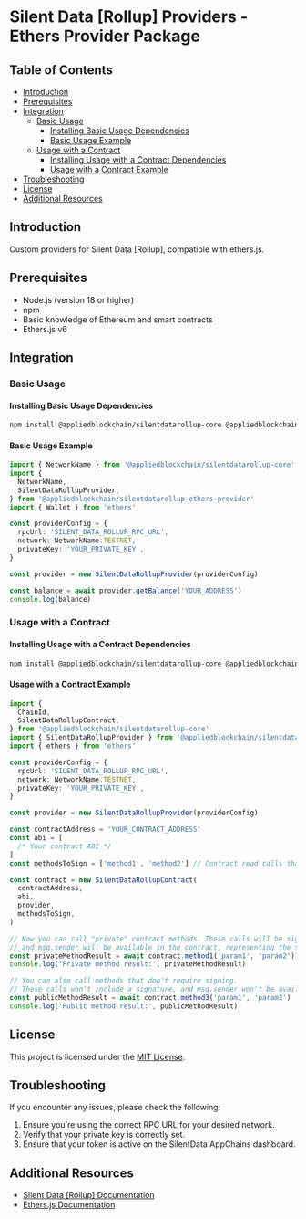 # Silent Data [Rollup] Providers - Ethers Provider Package

## Table of Contents

- [Introduction](#introduction)
- [Prerequisites](#prerequisites)
- [Integration](#integration)
  - [Basic Usage](#basic-usage)
    - [Installing Basic Usage Dependencies](#installing-basic-usage-dependencies)
    - [Basic Usage Example](#basic-usage-example)
  - [Usage with a Contract](#usage-with-a-contract)
    - [Installing Usage with a Contract Dependencies](#installing-usage-with-a-contract-dependencies)
    - [Usage with a Contract Example](#usage-with-a-contract-example)
- [Troubleshooting](#troubleshooting)
- [License](#license)
- [Additional Resources](#additional-resources)

## Introduction

Custom providers for Silent Data [Rollup], compatible with ethers.js.

## Prerequisites

- Node.js (version 18 or higher)
- npm
- Basic knowledge of Ethereum and smart contracts
- Ethers.js v6

## Integration

### Basic Usage

#### Installing Basic Usage Dependencies

```bash
npm install @appliedblockchain/silentdatarollup-core @appliedblockchain/silentdatarollup-ethers-provider ethers@6
```

#### Basic Usage Example

```typescript
import { NetworkName } from '@appliedblockchain/silentdatarollup-core'
import {
  NetworkName,
  SilentDataRollupProvider,
} from '@appliedblockchain/silentdatarollup-ethers-provider'
import { Wallet } from 'ethers'

const providerConfig = {
  rpcUrl: 'SILENT_DATA_ROLLUP_RPC_URL',
  network: NetworkName.TESTNET,
  privateKey: 'YOUR_PRIVATE_KEY',
}

const provider = new SilentDataRollupProvider(providerConfig)

const balance = await provider.getBalance('YOUR_ADDRESS')
console.log(balance)
```

### Usage with a Contract

#### Installing Usage with a Contract Dependencies

```bash
npm install @appliedblockchain/silentdatarollup-core @appliedblockchain/silentdatarollup-ethers-provider ethers@6
```

#### Usage with a Contract Example

```typescript
import {
  ChainId,
  SilentDataRollupContract,
} from '@appliedblockchain/silentdatarollup-core'
import { SilentDataRollupProvider } from '@appliedblockchain/silentdatarollup-ethers-provider'
import { ethers } from 'ethers'

const providerConfig = {
  rpcUrl: 'SILENT_DATA_ROLLUP_RPC_URL',
  network: NetworkName.TESTNET,
  privateKey: 'YOUR_PRIVATE_KEY',
}

const provider = new SilentDataRollupProvider(providerConfig)

const contractAddress = 'YOUR_CONTRACT_ADDRESS'
const abi = [
  /* Your contract ABI */
]
const methodsToSign = ['method1', 'method2'] // Contract read calls that require signing

const contract = new SilentDataRollupContract(
  contractAddress,
  abi,
  provider,
  methodsToSign,
)

// Now you can call "private" contract methods. These calls will be signed,
// and msg.sender will be available in the contract, representing the signer's address.
const privateMethodResult = await contract.method1('param1', 'param2')
console.log('Private method result:', privateMethodResult)

// You can also call methods that don't require signing.
// These calls won't include a signature, and msg.sender won't be available in the contract.
const publicMethodResult = await contract.method3('param1', 'param2')
console.log('Public method result:', publicMethodResult)
```

## License

This project is licensed under the [MIT License](LICENSE).

## Troubleshooting

If you encounter any issues, please check the following:

1. Ensure you're using the correct RPC URL for your desired network.
2. Verify that your private key is correctly set.
3. Ensure that your token is active on the SilentData AppChains dashboard.

## Additional Resources

- [Silent Data [Rollup] Documentation](https://docs.silentdata.com)
- [Ethers.js Documentation](https://docs.ethers.org/v6/)
